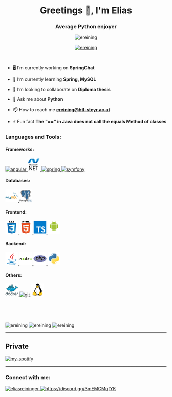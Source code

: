 <h1 align="center">Greetings 👋, I'm Elias</h1>
<h3 align="center">Average Python enjoyer</h3>

<p align="center">
  <img src="https://komarev.com/ghpvc/?username=ereining&label=Profile%20views&color=0e75b6&style=flat" alt="ereining"/>
</p>

<p align="center">
  <a href="https://github.com/ryo-ma/github-profile-trophy">
    <img src="https://github-profile-trophy.vercel.app/?username=ereining&column=7" alt="ereining"/>
  </a>  
</p>

<p align="left">
  <a href="https://twitter.com/" target="blank">
    <img src="https://img.shields.io/twitter/follow/?logo=twitter&style=for-the-badge" alt=""/>
  </a>
</p>

- 🖥️ I’m currently working on **SpringChat**

- 🌱 I’m currently learning **Spring, MySQL**

- 👯 I’m looking to collaborate on **Diploma thesis**

- 💬 Ask me about **Python**

- 📫 How to reach me **ereining@htl-steyr.ac.at**

- ⚡ Fun fact **The "==" in Java does not call the equals Method of classes**

<h3 align="left">Languages and Tools:</h3>
<h4 align="left">Frameworks:</h4>
<p align="left">
  <a href="https://angular.io" target="_blank" rel="noreferrer">
      <img src="https://angular.io/assets/images/logos/angular/angular.svg" alt="angular" width="40" height="40"/>
  </a>
  <a href="https://dotnet.microsoft.com/" target="_blank" rel="noreferrer">
    <img src="https://raw.githubusercontent.com/devicons/devicon/master/icons/dot-net/dot-net-original-wordmark.svg" alt="dotnet" width="40" height="40"/>
  </a>
  <a href="https://spring.io/" target="_blank" rel="noreferrer">
    <img src="https://www.vectorlogo.zone/logos/springio/springio-icon.svg" alt="spring" width="40" height="40"/>
  </a>
  <a href="https://symfony.com" target="_blank" rel="noreferrer">
    <img src="https://symfony.com/logos/symfony_black_03.svg" alt="symfony" width="40" height="40"/>
  </a>
</p>  
<h4 align="left"> Databases:</h4>
<p align="left">
 <a href="https://www.mysql.com/" target="_blank" rel="noreferrer">
    <img src="https://raw.githubusercontent.com/devicons/devicon/master/icons/mysql/mysql-original-wordmark.svg" alt="mysql" width="40" height="40"/>
 </a>
 <a href="https://www.postgresql.org" target="_blank" rel="noreferrer">
    <img src="https://raw.githubusercontent.com/devicons/devicon/master/icons/postgresql/postgresql-original-wordmark.svg"
         alt="postgresql" width="40" height="40"/>
 </a>
</p>                                               
<h4 align="left"> Frontend:</h4>
<p align="left">
  <a href="https://www.w3schools.com/css/" target="_blank" rel="noreferrer">
    <img src="https://raw.githubusercontent.com/devicons/devicon/master/icons/css3/css3-original-wordmark.svg" alt="css3" width="40" height="40"/>
  </a>
  <a href="https://www.w3.org/html/" target="_blank" rel="noreferrer">
    <img src="https://raw.githubusercontent.com/devicons/devicon/master/icons/html5/html5-original-wordmark.svg" alt="html5" width="40" height="40"/>
  </a>
  <a href="https://www.typescriptlang.org/" target="_blank" rel="noreferrer">
    <img src="https://raw.githubusercontent.com/devicons/devicon/master/icons/typescript/typescript-original.svg" alt="typescript" width="40" height="40"/>       </a>
  <a href="https://developer.android.com" target="_blank" rel="noreferrer">
    <img src="https://raw.githubusercontent.com/devicons/devicon/master/icons/android/android-original-wordmark.svg" alt="android" width="40" height="40"/>
  </a> 
</p>
<h4 align="left"> Backend:</h4>
<p align="left">
  <a href="https://www.java.com" target="_blank" rel="noreferrer">
    <img src="https://raw.githubusercontent.com/devicons/devicon/master/icons/java/java-original.svg" alt="java" width="40" height="40"/>
  </a>
  <a href="https://nodejs.org" target="_blank" rel="noreferrer">
    <img src="https://raw.githubusercontent.com/devicons/devicon/master/icons/nodejs/nodejs-original-wordmark.svg" alt="nodejs" width="40" height="40"/>
  </a>
  <a href="https://www.php.net" target="_blank" rel="noreferrer">
    <img src="https://raw.githubusercontent.com/devicons/devicon/master/icons/php/php-original.svg" alt="php" width="40" height="40"/>
  </a>
  <a href="https://www.python.org" target="_blank" rel="noreferrer">
    <img src="https://raw.githubusercontent.com/devicons/devicon/master/icons/python/python-original.svg" alt="python" width="40" height="40"/>
  </a>
</p>
<h4 align="left">Others:</h4>
<p align="left">
  <a href="https://www.docker.com/" target="_blank" rel="noreferrer">
    <img src="https://raw.githubusercontent.com/devicons/devicon/master/icons/docker/docker-original-wordmark.svg" alt="docker" width="40" height="40"/>
  </a>
  <a href="https://git-scm.com/" target="_blank" rel="noreferrer">
    <img src="https://www.vectorlogo.zone/logos/git-scm/git-scm-icon.svg" alt="git" width="40" height="40"/>
  </a>
  <a href="https://www.linux.org/" target="_blank" rel="noreferrer">
    <img src="https://raw.githubusercontent.com/devicons/devicon/master/icons/linux/linux-original.svg" alt="linux" width="40" height="40"/>
  </a>  
</p>
  
</br>
</br>
</br>

<p>
  <img width="34%" src="https://github-readme-stats.vercel.app/api?username=ereining&show_icons=true&locale=en" alt="ereining"/>

  <img style="vertical-align: center" src="https://github-readme-stats.vercel.app/api/top-langs?username=ereining&show_icons=true&locale=en" alt="ereining"/>

  <img width="34%"  src="https://github-readme-streak-stats.herokuapp.com/?user=ereining&show_icons=true&local=en" alt="ereining"/>
</p>

<hr/>
<h2> Private </h2>

[![my-spotify](https://spotify-github-profile.vercel.app/api/view?uid=tkyb29iyc4powyrdzdrz7i7yl&cover_image=true&theme=default&show_offline=true&background_color=000000&bar_color_cover=true&bar_color=00ffff)](https://spotify-github-profile.vercel.app/api/view?uid=tkyb29iyc4powyrdzdrz7i7yl&redirect=true)


<hr style="border:1px dotted #bbb !important;"/>

<h3 align="left">Connect with me:</h3>
<p align="left">
    <a href="https://instagram.com/eliasreininger" target="blank">
      <img src="https://raw.githubusercontent.com/rahuldkjain/github-profile-readme-generator/master/src/images/icons/Social/instagram.svg"
       alt="eliasreininger" height="30" width="40"/>
    </a>
    <a href="https://discord.gg/https://discord.gg/3mEMCMqfYK" target="blank">
      <img src="https://raw.githubusercontent.com/rahuldkjain/github-profile-readme-generator/master/src/images/icons/Social/discord.svg"
       alt="https://discord.gg/3mEMCMqfYK" height="30" width="40"/>
    </a>
</p>


<br/>
<br/>
<br/>


